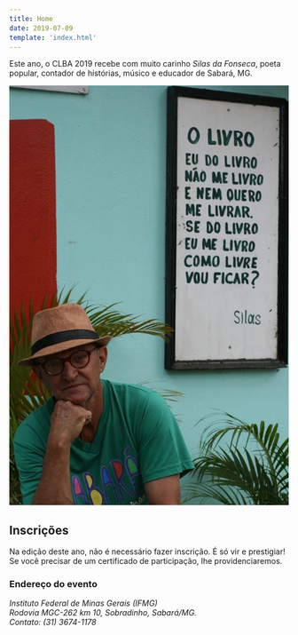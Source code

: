 ```yaml
---
title: Home
date: 2019-07-09
template: 'index.html'
---
```


Este ano, o CLBA 2019 recebe com muito carinho
*Silas da Fonseca*, poeta popular, contador de histórias,
músico e educador de Sabará, MG.

![Silas da Fonseca](img/silas-capa.jpg)

## Inscrições

Na edição deste ano, não é necessário fazer inscrição.
É só vir e prestigiar!
Se você precisar de um certificado de participação,
lhe providenciaremos.

### Endereço do evento

<address>
Instituto Federal de Minas Gerais (IFMG)<br>
Rodovia MGC-262 km 10, Sobradinho, Sabará/MG.<br>
Contato: (31) 3674-1178
</address>